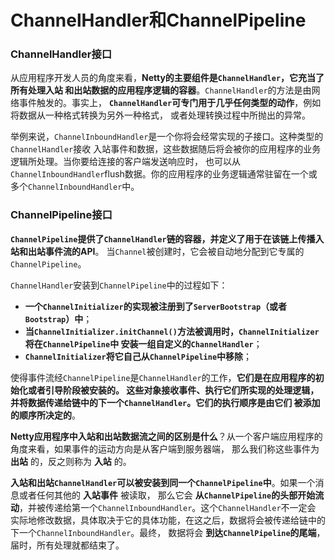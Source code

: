 ChannelHandler和ChannelPipeline
=================================================================
### ChannelHandler接口
从应用程序开发人员的角度来看，**Netty的主要组件是`ChannelHandler`，它充当了所有处理入站
和出站数据的应用程序逻辑的容器**。`ChannelHandler`的方法是由网络事件触发的。事实上，
**`ChannelHandler`可专门用于几乎任何类型的动作**，例如将数据从一种格式转换为另外一种格式，
或者处理转换过程中所抛出的异常。

举例来说，`ChannelInboundHandler`是一个你将会经常实现的子接口。这种类型的`ChannelHandler`接收
入站事件和数据，这些数据随后将会被你的应用程序的业务逻辑所处理。当你要给连接的客户端发送响应时，
也可以从`ChannelInboundHandler`flush数据。你的应用程序的业务逻辑通常驻留在一个或多个`ChannelInboundHandler`中。

### ChannelPipeline接口
**`ChannelPipeline`提供了`ChannelHandler`链的容器，并定义了用于在该链上传播入站和出站事件流的API**。
当`Channel`被创建时，它会被自动地分配到它专属的`ChannelPipeline`。

`ChannelHandler`安装到`ChannelPipeline`中的过程如下：
+ **一个`ChannelInitializer`的实现被注册到了`ServerBootstrap`（或者`Bootstrap`）中**；
+ **当`ChannelInitializer.initChannel()`方法被调用时，`ChannelInitializer`将在`ChannelPipeline`中
安装一组自定义的`ChannelHandler`**；
+ **`ChannelInitializer`将它自己从`ChannelPipeline`中移除**；

使得事件流经`ChannelPipeline`是`ChannelHandler`的工作，**它们是在应用程序的初始化或者引导阶段被安装的。
这些对象接收事件、执行它们所实现的处理逻辑，并将数据传递给链中的下一个`ChannelHandler`。它们的执行顺序是由它们
被添加的顺序所决定的**。

**Netty应用程序中入站和出站数据流之间的区别是什么**？从一个客户端应用程序的角度来看，如果事件的运动方向是从客户端到服务器端，
那么我们称这些事件为 **出站** 的，反之则称为 **入站** 的。

**入站和出站`ChannelHandler`可以被安装到同一个`ChannelPipeline`中**。如果一个消息或者任何其他的 **入站事件** 被读取，
那么它会 **从`ChannelPipeline`的头部开始流动**，并被传递给第一个`ChannelInboundHandler`。这个`ChannelHandler`不一定会
实际地修改数据，具体取决于它的具体功能，在这之后，数据将会被传递给链中的下一个`ChannelInboundHandler`。最终，
数据将会 **到达`ChannelPipeline`的尾端**，届时，所有处理就都结束了。



